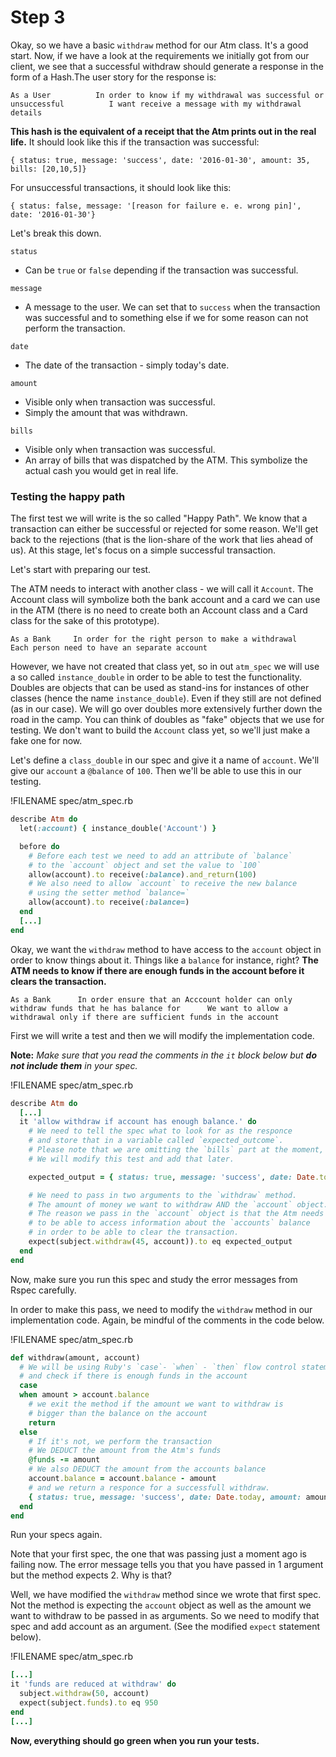 # Step 3

Okay, so we have a basic `withdraw` method for our Atm class. It's a good start. Now, if we have a look at the requirements we initially got from our client, we see that a successful withdraw should generate a response in the form of a Hash.The user story for the response is:

`As a User         
In order to know if my withdrawal was successful or unsuccessful         
I want receive a message with my withdrawal details`

**This hash is the equivalent of a receipt that the Atm prints out in the real life.** It should look like this if the transaction was successful:

```
{ status: true, message: 'success', date: '2016-01-30', amount: 35, bills: [20,10,5]}
```

For unsuccessful transactions, it should look like this:

```
{ status: false, message: '[reason for failure e. e. wrong pin]', date: '2016-01-30'}
```

Let's break this down.

`status`

* Can be `true` or `false` depending if the transaction was successful.

`message`

* A message to the user. We can set that to `success` when the transaction was successful and to something else if we for some reason can not perform the transaction. 

`date`

* The date of the transaction - simply today's date.

`amount`

* Visible only when transaction was successful. 
* Simply the amount that was withdrawn.

`bills`

* Visible only when transaction was successful.
* An array of bills that was dispatched by the ATM. This symbolize the actual cash you would get in real life. 

### Testing the happy path

The first test we will write is the so called "Happy Path". We know that a transaction can either be successful or rejected for some reason. We'll get back to the rejections \(that is the lion-share of the work that lies ahead of us\). At this stage, let's focus on a simple successful transaction.

Let's start with preparing our test.

The ATM needs to interact with another class - we will call it `Account`. The Account class will symbolize both the bank account and a card we can use in the ATM \(there is no need to create both an Account class and a Card class for the sake of this prototype\).

`As a Bank    
In order for the right person to make a withdrawal      
Each person need to have an separate account`

However, we have not created that class yet, so in out `atm_spec` we will use a so called `instance_double` in order to be able to test the functionality. Doubles are objects that can be used as stand-ins for instances of other classes \(hence the name `instance_double`\). Even if they still are not defined \(as in our case\). We will go over doubles more extensively further down the road in the camp. You can think of doubles as "fake" objects that we use for testing. We don't want to build the `Account` class yet, so we'll just make a fake one for now.

Let's define a `class_double` in our spec and give it a name of `account`. We'll give our `account` a `@balance` of `100`. Then we'll be able to use this in our testing.

!FILENAME spec/atm\_spec.rb

```ruby
describe Atm do
  let(:account) { instance_double('Account') }

  before do
    # Before each test we need to add an attribute of `balance`
    # to the `account` object and set the value to `100`
    allow(account).to receive(:balance).and_return(100)
    # We also need to allow `account` to receive the new balance
    # using the setter method `balance=`
    allow(account).to receive(:balance=)
  end
  [...]
end
```

Okay, we want the `withdraw` method to have access to the `account` object in order to know things about it. Things like a `balance` for instance, right? **The ATM needs to know if there are enough funds in the account before it clears the transaction.**

`As a Bank     
In order ensure that an Acccount holder can only withdraw funds that he has balance for     
We want to allow a withdrawal only if there are sufficient funds in the account`

First we will write a test and then we will modify the implementation code.

**Note:** _Make sure that you read the comments in the _`it`_ block below but **do not include them** in your spec._

!FILENAME spec/atm\_spec.rb

```ruby
describe Atm do
  [...]
  it 'allow withdraw if account has enough balance.' do
    # We need to tell the spec what to look for as the responce
    # and store that in a variable called `expected_outcome`.
    # Please note that we are omitting the `bills` part at the moment,
    # We will modify this test and add that later.

    expected_output = { status: true, message: 'success', date: Date.today, amount: 45 }

    # We need to pass in two arguments to the `withdraw` method.
    # The amount of money we want to withdraw AND the `account` object.
    # The reason we pass in the `account` object is that the Atm needs
    # to be able to access information about the `accounts` balance
    # in order to be able to clear the transaction.
    expect(subject.withdraw(45, account)).to eq expected_output
  end
end
```

Now, make sure you run this spec and study the error messages from Rspec carefully.

In order to make this pass, we need to modify the `withdraw` method in our implementation code. Again, be mindful of the comments in the code below.

!FILENAME spec/atm\_spec.rb

```ruby
def withdraw(amount, account)
  # We will be using Ruby's `case`- `when` - `then` flow control statement
  # and check if there is enough funds in the account
  case
  when amount > account.balance
    # we exit the method if the amount we want to withdraw is 
    # bigger than the balance on the account
    return
  else
    # If it's not, we perform the transaction
    # We DEDUCT the amount from the Atm's funds
    @funds -= amount
    # We also DEDUCT the amount from the accounts balance
    account.balance = account.balance - amount
    # and we return a responce for a successfull withdraw.
    { status: true, message: 'success', date: Date.today, amount: amount }
  end
end
```

Run your specs again.

Note that your first spec, the one that was passing just a moment ago is failing now. The error message tells you that you have passed in 1 argument but the method expects 2. Why is that?

Well, we have modified the `withdraw` method since we wrote that first spec. Not the method is expecting the `account` object as well as the amount we want to withdraw to be passed in as arguments. So we need to modify that spec and add account as an argument. \(See the modified `expect` statement below\).

!FILENAME spec/atm\_spec.rb

```ruby
[...]
it 'funds are reduced at withdraw' do
  subject.withdraw(50, account)
  expect(subject.funds).to eq 950
end
[...]
```

**Now, everything should go green when you run your tests.**


